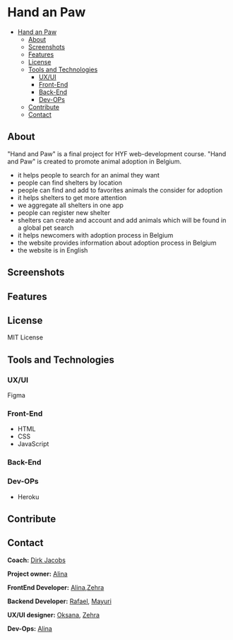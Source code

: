 
# Hand an Paw

- [Hand an Paw](#hand-an-paw)
  - [About](#about)
  - [Screenshots](#screenshots)
  - [Features](#features)
  - [License](#license)
  - [Tools and Technologies](#tools-and-technologies)
    - [UX/UI](#uxui)
    - [Front-End](#front-end)
    - [Back-End](#back-end)
    - [Dev-OPs](#dev-ops)
  - [Contribute](#contribute)
  - [Contact](#contact)

## About

"Hand and Paw" is a final project for HYF web-development course.
"Hand and Paw" is created to promote animal adoption in Belgium.

- it helps people to search for an animal they want
- people can find shelters by location
- people can find and add to favorites animals the consider for adoption
- it helps shelters to get more attention
- we aggregate all shelters in one app
- people can register new shelter
- shelters can create and account and add animals  which will be found in a global pet search
- it helps newcomers with adoption process in Belgium
- the website provides information about adoption process in Belgium
- the website is in English
  
## Screenshots

## Features

## License

MIT License

## Tools and Technologies

### UX/UI

Figma

### Front-End

- HTML
- CSS
- JavaScript

### Back-End

### Dev-OPs

- Heroku

## Contribute

## Contact

**Coach:** [Dirk Jacobs](https://github.com/dirk-jacobs)

**Project owner:** [Alina](https://github.com/alinamarasca)

**FrontEnd Developer:** [Alina](https://github.com/alinamarasca),[Zehra](https://github.com/zehrayelkenci)

**Backend Developer:** [Rafael](https://github.com/rago89), [Mayuri](https://github.com/mayuri2510)

**UX/UI designer:** [Oksana](https://github.com/OksanaShulha), [Zehra](https://github.com/zehrayelkenci)

**Dev-Ops:** [Alina](https://github.com/alinamarasca)
